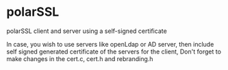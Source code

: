# polarSSL
polarSSL client and server using a self-signed certificate

In case, you wish to use servers like openLdap or AD server, then include self signed generated certificate of the servers for the client, Don't forget to make changes in the cert.c, cert.h and rebranding.h

